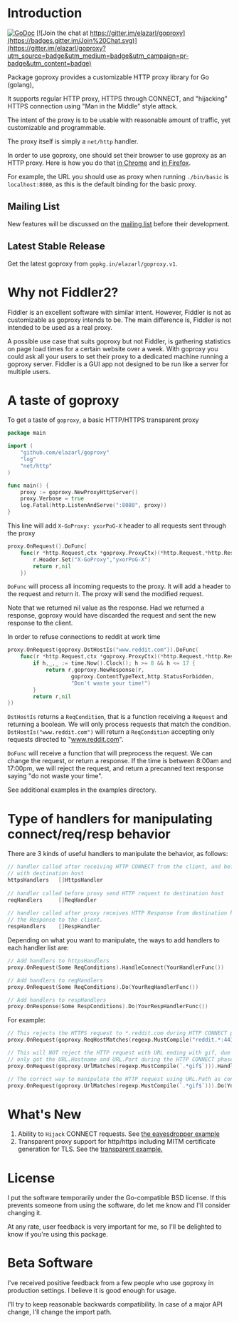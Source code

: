# Introduction

[![GoDoc](https://godoc.org/github.com/elazarl/goproxy?status.svg)](https://godoc.org/github.com/elazarl/goproxy)
[![Join the chat at https://gitter.im/elazarl/goproxy](https://badges.gitter.im/Join%20Chat.svg)](https://gitter.im/elazarl/goproxy?utm_source=badge&utm_medium=badge&utm_campaign=pr-badge&utm_content=badge)

Package goproxy provides a customizable HTTP proxy library for Go (golang),

It supports regular HTTP proxy, HTTPS through CONNECT, and "hijacking" HTTPS
connection using "Man in the Middle" style attack.

The intent of the proxy is to be usable with reasonable amount of traffic,
yet customizable and programmable.

The proxy itself is simply a `net/http` handler.

In order to use goproxy, one should set their browser to use goproxy as an HTTP
proxy. Here is how you do that [in Chrome](https://support.google.com/chrome/answer/96815?hl=en)
and [in Firefox](http://www.wikihow.com/Enter-Proxy-Settings-in-Firefox).

For example, the URL you should use as proxy when running `./bin/basic` is
`localhost:8080`, as this is the default binding for the basic proxy.

## Mailing List

New features will be discussed on the [mailing list](https://groups.google.com/forum/#!forum/goproxy-dev)
before their development.

## Latest Stable Release

Get the latest goproxy from `gopkg.in/elazarl/goproxy.v1`.

# Why not Fiddler2?

Fiddler is an excellent software with similar intent. However, Fiddler is not
as customizable as goproxy intends to be. The main difference is, Fiddler is not
intended to be used as a real proxy.

A possible use case that suits goproxy but
not Fiddler, is gathering statistics on page load times for a certain website over a week.
With goproxy you could ask all your users to set their proxy to a dedicated machine running a
goproxy server. Fiddler is a GUI app not designed to be run like a server for multiple users.

# A taste of goproxy

To get a taste of `goproxy`, a basic HTTP/HTTPS transparent proxy

```go
package main

import (
    "github.com/elazarl/goproxy"
    "log"
    "net/http"
)

func main() {
    proxy := goproxy.NewProxyHttpServer()
    proxy.Verbose = true
    log.Fatal(http.ListenAndServe(":8080", proxy))
}
```

This line will add `X-GoProxy: yxorPoG-X` header to all requests sent through the proxy

```go
proxy.OnRequest().DoFunc(
    func(r *http.Request,ctx *goproxy.ProxyCtx)(*http.Request,*http.Response) {
        r.Header.Set("X-GoProxy","yxorPoG-X")
        return r,nil
    })
```

`DoFunc` will process all incoming requests to the proxy. It will add a header to the request
and return it. The proxy will send the modified request.

Note that we returned nil value as the response. Had we returned a response, goproxy would
have discarded the request and sent the new response to the client.

In order to refuse connections to reddit at work time

```go
proxy.OnRequest(goproxy.DstHostIs("www.reddit.com")).DoFunc(
    func(r *http.Request,ctx *goproxy.ProxyCtx)(*http.Request,*http.Response) {
        if h,_,_ := time.Now().Clock(); h >= 8 && h <= 17 {
            return r,goproxy.NewResponse(r,
                    goproxy.ContentTypeText,http.StatusForbidden,
                    "Don't waste your time!")
        }
        return r,nil
})
```

`DstHostIs` returns a `ReqCondition`, that is a function receiving a `Request` and returning a boolean.
We will only process requests that match the condition. `DstHostIs("www.reddit.com")` will return
a `ReqCondition` accepting only requests directed to "www.reddit.com".

`DoFunc` will receive a function that will preprocess the request. We can change the request, or
return a response. If the time is between 8:00am and 17:00pm, we will reject the request, and
return a precanned text response saying "do not waste your time".

See additional examples in the examples directory.


# Type of handlers for manipulating connect/req/resp behavior

There are 3 kinds of useful handlers to manipulate the behavior, as follows:

```go
// handler called after receiving HTTP CONNECT from the client, and before proxy establish connection 
// with destination host
httpsHandlers   []HttpsHandler
    
// handler called before proxy send HTTP request to destination host
reqHandlers     []ReqHandler 
    
// handler called after proxy receives HTTP Response from destination host, and before proxy forward 
// the Response to the client.
respHandlers    []RespHandler 
```

Depending on what you want to manipulate, the ways to add handlers to each handler list are:

```go
// Add handlers to httpsHandlers 
proxy.OnRequest(Some ReqConditions).HandleConnect(YourHandlerFunc())

// Add handlers to reqHandlers
proxy.OnRequest(Some ReqConditions).Do(YourReqHandlerFunc())

// Add handlers to respHandlers
proxy.OnResponse(Some RespConditions).Do(YourRespHandlerFunc())
```

For example:

```go
// This rejects the HTTPS request to *.reddit.com during HTTP CONNECT phase
proxy.OnRequest(goproxy.ReqHostMatches(regexp.MustCompile("reddit.*:443$"))).HandleConnect(goproxy.RejectConnect)

// This will NOT reject the HTTP request with URL ending with gif, due to the fact that proxy 
// only got the URL.Hostname and URL.Port during the HTTP CONNECT phase.
proxy.OnRequest(goproxy.UrlMatches(regexp.MustCompile(`.*gif$`))).HandleConnect(goproxy.RejectConnect)

// The correct way to manipulate the HTTP request using URL.Path as condition is:
proxy.OnRequest(goproxy.UrlMatches(regexp.MustCompile(`.*gif$`))).Do(YourReqHandlerFunc())
```

# What's New

1. Ability to `Hijack` CONNECT requests. See
[the eavesdropper example](https://github.com/elazarl/goproxy/blob/master/examples/goproxy-eavesdropper/main.go#L27)
2. Transparent proxy support for http/https including MITM certificate generation for TLS.  See the [transparent example.](https://github.com/elazarl/goproxy/tree/master/examples/goproxy-transparent)

# License

I put the software temporarily under the Go-compatible BSD license.
If this prevents someone from using the software, do let me know and I'll consider changing it.

At any rate, user feedback is very important for me, so I'll be delighted to know if you're using this package.

# Beta Software

I've received positive feedback from a few people who use goproxy in production settings.
I believe it is good enough for usage.

I'll try to keep reasonable backwards compatibility. In case of a major API change,
I'll change the import path.
